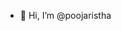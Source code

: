 - 👋 Hi, I’m @poojaristha

<!---
poojaristha/poojaristha is a ✨ special ✨ repository because its `README.md` (this file) appears on your GitHub profile.
You can click the Preview link to take a look at your changes.
--->
